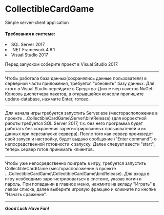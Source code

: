 # CollectibleCardGame
Simple server-client application

 <h4>Требования к системе:</h4>

 <li>SQL Server 2017
 
 <li>.NET Framework 4.6.1

 <li>Visual Studio 2017

  Перед запуском соберите проект в Visual Studio 2017.
  <hr>
  Чтобы работала база данных(сохранялись данные пользователя) в серверной части приложения, требуется "обновить" базу данных. Для этого в Visual Studio перейдите в  Средства-Диспетчер пакетов NuGet-Консоль диспетчера пакетов, в открывшейся консоли пропишите update-database, нажмите Enter, готово. 
  <hr>

   Для начала игры требуется запустить Server.exe (месторасположение в проекте ...CollectibleCardGame\Server\bin\Release) (для корректной работы требуется SQL Server 2017, т.к. без него программа будет работать без сохранения зарегистрированных пользователей и их данных при перезапуске сервера).
После того как сервер произведет свой запуск и настройку, будет выдано сообщение ("Enter command") о непосредственной готовности к запуску.
Далее следует ввести "start", теперь сервер готов принимать клиентов.
<hr>

   Чтобы уже непосредственно поиграть в игру, требуется запустить CollectibleCardGame (месторасположение в проекте ...CollectibleCardGame\CollectibleCardGame\bin\Release). Для входа в игру необходимо зарегистрироваться в системе, указав логин и пароль.
При попадании в главное меню, нажмите на вкладу "Играть" в левом списке, далее выберите игровую фракцию и кликните по кнопке "Начать сражение".
<hr>

  ***Good Luck Have Fun!***
